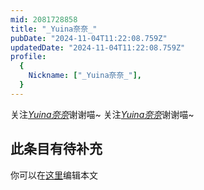 ```yaml
---
mid: 2081728858
title: "_Yuina奈奈_"
pubDate: "2024-11-04T11:22:08.759Z"
updatedDate: "2024-11-04T11:22:08.759Z"
profile:
  {
    Nickname: ["_Yuina奈奈_"],
  }
---
```


关注[_Yuina奈奈_](https://space.bilibili.com/2081728858)谢谢喵~ 关注[_Yuina奈奈_](https://space.bilibili.com/2081728858)谢谢喵~

## 此条目有待补充
你可以在[这里](https://github.com/Yuhanawa/VTuber.ICU-Content/edit/master/v/_Yuina奈奈_/index.md)编辑本文
